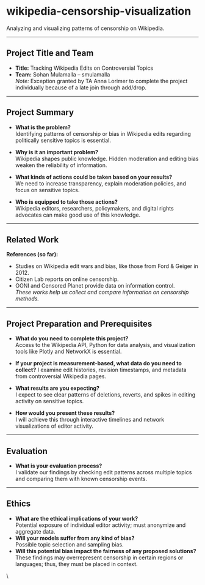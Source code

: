 # wikipedia-censorship-visualization
Analyzing and visualizing patterns of censorship on Wikipedia.

---

## **Project Title and Team**
- **Title:** Tracking Wikipedia Edits on Controversial Topics  
- **Team:** Sohan Mulamalla – smulamalla  
*Note:* Exception granted by TA Anna Lorimer to complete the project individually because of a late join through add/drop. 


---

## **Project Summary**
- **What is the problem?**  
Identifying patterns of censorship or bias in Wikipedia edits regarding politically sensitive topics is essential.

- **Why is it an important problem?**  
Wikipedia shapes public knowledge. Hidden moderation and editing bias weaken the reliability of information.
- **What kinds of actions could be taken based on your results?**  
We need to increase transparency, explain moderation policies, and focus on sensitive topics.
- **Who is equipped to take those actions?**  
Wikipedia editors, researchers, policymakers, and digital rights advocates can make good use of this knowledge.


---

## **Related Work**
**References (so far):**  
- Studies on Wikipedia edit wars and bias, like those from Ford & Geiger in 2012.  
- Citizen Lab reports on online censorship.  
- OONI and Censored Planet provide data on information control.  
*These works help us collect and compare information on censorship methods.*

---

## **Project Preparation and Prerequisites**
- **What do you need to complete this project?**  
Access to the Wikipedia API, Python for data analysis, and visualization tools like Plotly and NetworkX is essential.
- **If your project is measurement-based, what data do you need to collect?**
I examine edit histories, revision timestamps, and metadata from controversial Wikipedia pages.
- **What results are you expecting?**  
I expect to see clear patterns of deletions, reverts, and spikes in editing activity on sensitive topics.

- **How would you present these results?**  
I will achieve this through interactive timelines and network visualizations of editor activity.

---

## **Evaluation**
- **What is your evaluation process?**  
I validate our findings by checking edit patterns across multiple topics and comparing them with known censorship events.


---

## **Ethics**
- **What are the ethical implications of your work?**  
Potential exposure of individual editor activity; must anonymize and aggregate data.  
- **Will your models suffer from any kind of bias?**  
Possible topic selection and sampling bias.  
- **Will this potential bias impact the fairness of any proposed solutions?**  
These findings may overrepresent censorship in certain regions or languages; thus, they must be placed in context.

\\
